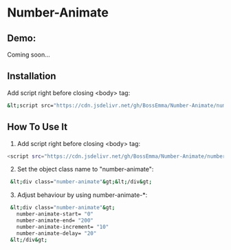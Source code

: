 # Number-Animate

## Demo:
  Coming soon...
  
## Installation
  Add script right before closing &lt;body&gt; tag:
   ```bash
   &lt;script src="https://cdn.jsdelivr.net/gh/BossEmma/Number-Animate/number_animate.js"&gt;&lt;/script&gt;
   ```

## How To Use It
  1. Add script right before closing &lt;body&gt; tag:
   ```bash
   <script src="https://cdn.jsdelivr.net/gh/BossEmma/Number-Animate/number_animate.js"></script>>;
   ```
  2. Set the object class name to "number-animate":
   ```bash
    &lt;div class="number-animate"&gt;&lt;/div&gt;
   ```

  3. Adjust behaviour by using number-animate-*:
   ```bash
    &lt;div class="number-animate"&gt;
      number-animate-start= "0"
      number-animate-end= "200"
      number-animate-increment= "10"
      number-animate-delay= "20"
    &lt;/div&gt;
   ```
